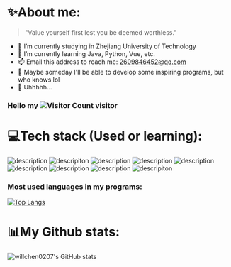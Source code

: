 # ✨About me:
> "Value yourself first lest you be deemed worthless."
 - 🔭 I’m currently studying in Zhejiang University of Technology
 - 🌱 I’m currently learning Java, Python, Vue, etc.
 - 📫 Email this address to reach me: 2609846452@qq.com
 - 🤪 Maybe someday I'll be able to develop some inspiring programs, but who knows lol
 - 🤔 Uhhhhh...
### Hello my  ![Visitor Count](https://profile-counter.glitch.me/willchen0207/count.svg)  visitor
# 💻Tech stack (Used or learning):
![description](https://img.shields.io/badge/HTML5-E34F26?style=for-the-badge&logo=html5&logoColor=white)
![descripiton](https://img.shields.io/badge/CSS3-1572B6?style=for-the-badge&logo=css3&logoColor=white)
![description](https://img.shields.io/badge/JavaScript-F7DF1E?style=for-the-badge&logo=javascript&logoColor=black)
![description](https://img.shields.io/badge/Java-ED8B00?style=for-the-badge&logo=java&logoColor=white)
![description](https://img.shields.io/badge/MySQL-00000F?style=for-the-badge&logo=mysql&logoColor=white)
![description](https://img.shields.io/badge/Vue.js-35495E?style=for-the-badge&logo=vue.js&logoColor=4FC08D)
![description](https://img.shields.io/badge/Spring-6DB33F?style=for-the-badge&logo=spring&logoColor=white)
![description](https://img.shields.io/badge/PHP-777BB4?style=for-the-badge&logo=php&logoColor=white)
![descripiton](https://img.shields.io/badge/Python-14354C?style=for-the-badge&logo=python&logoColor=white)
### Most used languages in my programs:
[![Top Langs](https://github-readme-stats.vercel.app/api/top-langs/?username=willchen0207)](https://github.com/willchen0207/github-readme-stats)
# 📊My Github stats:
![willchen0207's GitHub stats](https://github-readme-stats.vercel.app/api?username=willchen0207&show_icons=true&theme=tokyonight)
